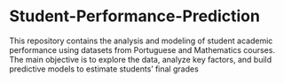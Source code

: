 # Student-Performance-Prediction
This repository contains the analysis and modeling of student academic performance using datasets from Portuguese and Mathematics courses. The main objective is to explore the data, analyze key factors, and build predictive models to estimate students’ final grades
